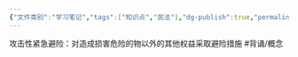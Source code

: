 ```yaml
---
{"文件类别":"学习笔记","tags":["知识点","民法"],"dg-publish":true,"permalink":"/学习笔记studyup/知识点cheese/攻击性紧急避险/","dgPassFrontmatter":true,"created":"2024-09-17T15:37:11.062+08:00","updated":"2024-10-28T13:57:25.967+08:00"}
---
```


攻击性紧急避险：对造成损害危险的物以外的其他权益采取避险措施 #背诵/概念 